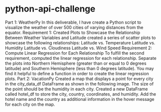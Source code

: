 # python-api-challenge
Part 1: WeatherPy
In this deliverable, I have create a Python script to visualize the weather of over 500 cities of varying distances from the equator.
Requirement 1: Created Plots to Showcase the Relationship Between Weather Variables and Latitude
created a series of scatter plots to showcase the following relationships:
Latitude vs. Temperature
Latitude vs. Humidity
Latitude vs. Cloudiness
Latitude vs. Wind Speed
Requirement 2: Compute Linear Regression for Each Relationship
To fulfill the second requirement, computed the linear regression for each relationship. Separate the plots into Northern Hemisphere (greater than or equal to 0 degrees latitude) and Southern Hemisphere (less than 0 degrees latitude). You may find it helpful to define a function in order to create the linear regression plots.
Part 2: VacationPy
Created a map that displays a point for every city in the city_data_df DataFrame as shown in the following image. The size of the point should be the humidity in each city.
Created a new DataFrame called hotel_df to store the city, country, coordinates, and humidity.
Add the hotel name and the country as additional information in the hover message for each city on the map.
